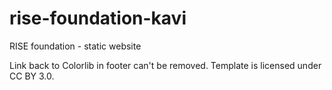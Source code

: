 # rise-foundation-kavi
RISE foundation - static website


Link back to Colorlib in footer can't be removed. Template is licensed under CC BY 3.0.
